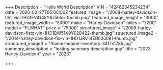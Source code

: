 +++
Description = "Hello World Description"
VIN = "42462345234234"
date = 2020-02-27T05:00:00Z
featured_image = "/2008-harley-davidson-flht-vin-1HD1FV4148Y675655-thumb.png"
featured_image_height = "3000"
featured_image_width = "5000"
make = "Harley-Davidson"
miles = "7200"
model = "FLWHAT"
price = "75000"
structured_image1 = "/2009-harley-davidson-flstc-vin-1HD1BW51X9Y028422-thumb.jpg"
structured_image2 = "/2014-harley-davidson-fls-vin-1HD1JRV14EB036081-thumb.jpg"
structured_image3 = "/home-header-inventory-3417x1785.jpg"
summary_description = "testing summary description guy"
title = "2023 Harley-Davidson"
year = "2023"

+++
